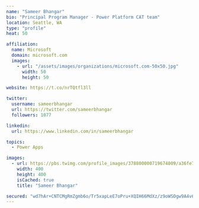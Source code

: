 ```yaml
---
name: "Sameer Bhangar"
bio: "Principal Program Manager - Power Platform CAT team"
location: Seattle, WA
type: "profile"
heat: 50

affiliation:
  name: Microsoft
  domain: microsoft.com
  images:
    - url: "/assets/images/organizations/microsoft.com-50x50.jpg"
      width: 50
      height: 50

website: https://t.co/nrTQtfl3ll

twitter:
  username: sameerbhangar
  url: https://twitter.com/sameerbhangar
  followers: 1077

linkedin:
  url: https://www.linkedin.com/in/sameerbhangar

topics:
  - Power Apps

images:
  - url: https://pbs.twimg.com/profile_images/378800000719674009/a36fe7ddfab1778b76e5793772e43798_400x400.jpeg
    width: 400
    height: 400
    isCached: true
    title: "Sameer Bhangar"

secured: "wd7hAr+CNTCMgRmZgmb6o/Tr5xapLeE7oPru+XQIH66MdXz/z9oWSOgw9A4v6VCZgeY8LbZ9m7vSOwqRgKVoq1pCWlzNaqikOe2FMeguGe4pgVIE8+VuFmA9C4dFw1hiXsnRwZVwqSsJavrtLnbbCvx01Pzxnw3zZGxCXdB5M9BCtCij2ShGo90cyTA/1czg9tdSfbljeAOKR0tbYbVvVLCdYdKomN46MbAEhWQpxou930HdR8VjBCXAjzdml/kSu1eXtNf/mIj6EyhiYsk2PMzqrlFNCRKjvg2mdqTY++LzpdIEMImk//Uvyv476MfIBTndLsGZxk+UTl5tukEL29yhgdzCyFgJr9gc2N/JqFvO66Q3q1NwalWb8Am3ccmlklEgu2e+FvKLzG7QxM5qPEs9P9OjXF8TRCCjq/fCn0o=;BEE07Fu2Huyr/AK1l3GkvQ=="
---
```


